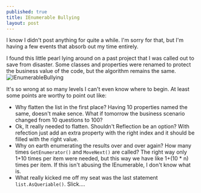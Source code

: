 ```yaml
---
published: true
title: IEnumerable Bullying
layout: post
---
```


I know I didn't post anything for quite a while. I'm sorry for that, but I'm having a few events that absorb out my time entirely.


I found this little pearl lying around on a past project that I was called out to save from disaster. Some classes and properties were renamed to protect the business value of the code, but the algorithm remains the same.
![IEnumerableBullying](http://www.kspace.pt/images/blog/GetViewModel_zpsa791edf2.PNG)

It's so wrong at so many levels I can't even know where to begin. At least some points are worthy to point out like:
- Why flatten the list in the first place? Having 10 properties named the same, doesn't make sence. What if tomorrow the business scenario changed from 10 questions to 100?
- Ok, It really needed to flatten. Shouldn't Reflection be an option? With refection just add an extra property with the right index and it should be filled with the right value.
- Why on earth enumerating the results over and over again? How many times `GetEnumerator()` and `MoveNext()` are called? The right way only 1+10 times per item were needed, but this way we have like 1+(10 * n) times per item. If this isn't abusing the IEnumerable, I don't know what is.
- What really kicked me off my seat was the last statement `list.AsQueriable()`. Slick....
